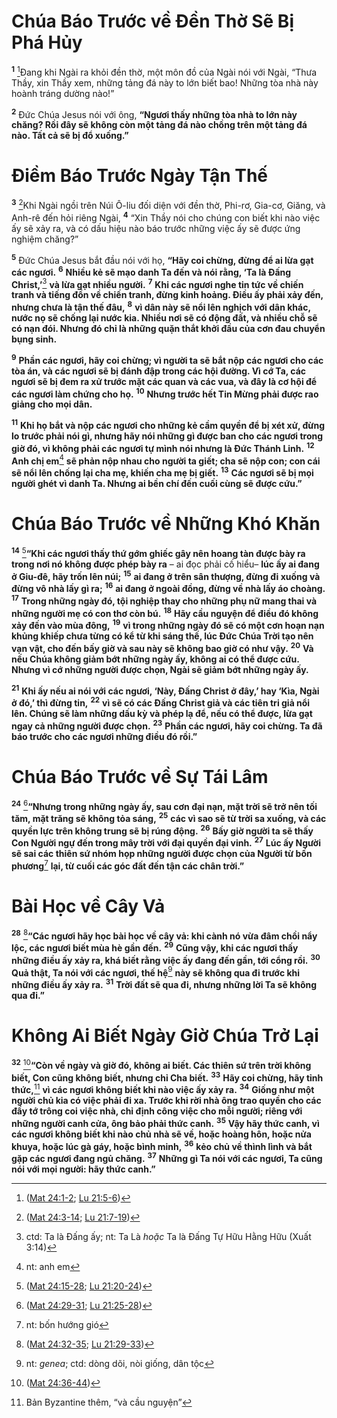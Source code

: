 # Chúa Báo Trước về Ðền Thờ Sẽ Bị Phá Hủy

<sup><b>1</b></sup> [^1@-7af1fa4b-cd77-4265-ba66-a6e962777a18]Ðang khi Ngài ra khỏi đền thờ, một môn đồ của Ngài nói với Ngài, “Thưa Thầy, xin Thầy xem, những tảng đá này to lớn biết bao! Những tòa nhà này hoành tráng dường nào!”

<sup><b>2</b></sup> Ðức Chúa Jesus nói với ông, **“Ngươi thấy những tòa nhà to lớn này chăng? Rồi đây sẽ không còn một tảng đá nào chồng trên một tảng đá nào. Tất cả sẽ bị đổ xuống.”**

# Ðiềm Báo Trước Ngày Tận Thế

<sup><b>3</b></sup> [^2@-7af1fa4b-cd77-4265-ba66-a6e962777a18]Khi Ngài ngồi trên Núi Ô-liu đối diện với đền thờ, Phi-rơ, Gia-cơ, Giăng, và Anh-rê đến hỏi riêng Ngài, <sup><b>4</b></sup> “Xin Thầy nói cho chúng con biết khi nào việc ấy sẽ xảy ra, và có dấu hiệu nào báo trước những việc ấy sẽ được ứng nghiệm chăng?”

<sup><b>5</b></sup> Ðức Chúa Jesus bắt đầu nói với họ, **“Hãy coi chừng, đừng để ai lừa gạt các ngươi.** <sup><b>6</b></sup> **Nhiều kẻ sẽ mạo danh Ta đến và nói rằng, ‘Ta là Ðấng Christ,’**[^1-7af1fa4b-cd77-4265-ba66-a6e962777a18] **và lừa gạt nhiều người.** <sup><b>7</b></sup> **Khi các ngươi nghe tin tức về chiến tranh và tiếng đồn về chiến tranh, đừng kinh hoảng. Ðiều ấy phải xảy đến, nhưng chưa là tận thế đâu,** <sup><b>8</b></sup> **vì dân này sẽ nổi lên nghịch với dân khác, nước nọ sẽ chống lại nước kia. Nhiều nơi sẽ có động đất, và nhiều chỗ sẽ có nạn đói. Nhưng đó chỉ là những quặn thắt khởi đầu của cơn đau chuyển bụng sinh.**

<sup><b>9</b></sup> **Phần các ngươi, hãy coi chừng; vì người ta sẽ bắt nộp các ngươi cho các tòa án, và các ngươi sẽ bị đánh đập trong các hội đường. Vì cớ Ta, các ngươi sẽ bị đem ra xử trước mặt các quan và các vua, và đây là cơ hội để các ngươi làm chứng cho họ.** <sup><b>10</b></sup> **Nhưng trước hết Tin Mừng phải được rao giảng cho mọi dân.**

<sup><b>11</b></sup> **Khi họ bắt và nộp các ngươi cho những kẻ cầm quyền để bị xét xử, đừng lo trước phải nói gì, nhưng hãy nói những gì được ban cho các ngươi trong giờ đó, vì không phải các ngươi tự mình nói nhưng là Ðức Thánh Linh.** <sup><b>12</b></sup> **Anh chị em**[^2-7af1fa4b-cd77-4265-ba66-a6e962777a18] **sẽ phản nộp nhau cho người ta giết; cha sẽ nộp con; con cái sẽ nổi lên chống lại cha mẹ, khiến cha mẹ bị giết.** <sup><b>13</b></sup> **Các ngươi sẽ bị mọi người ghét vì danh Ta. Nhưng ai bền chí đến cuối cùng sẽ được cứu.”**

# Chúa Báo Trước về Những Khó Khăn

<sup><b>14</b></sup> [^3@-7af1fa4b-cd77-4265-ba66-a6e962777a18]**“Khi các ngươi thấy thứ gớm ghiếc gây nên hoang tàn được bày ra trong nơi nó không được phép bày ra** – ai đọc phải cố hiểu– **lúc ấy ai đang ở Giu-đê, hãy trốn lên núi;** <sup><b>15</b></sup> **ai đang ở trên sân thượng, đừng đi xuống và đừng vô nhà lấy gì ra;** <sup><b>16</b></sup> **ai đang ở ngoài đồng, đừng về nhà lấy áo choàng.** <sup><b>17</b></sup> **Trong những ngày đó, tội nghiệp thay cho những phụ nữ mang thai và những người mẹ có con thơ còn bú.** <sup><b>18</b></sup> **Hãy cầu nguyện để điều đó không xảy đến vào mùa đông,** <sup><b>19</b></sup> **vì trong những ngày đó sẽ có một cơn hoạn nạn khủng khiếp chưa từng có kể từ khi sáng thế, lúc Ðức Chúa Trời tạo nên vạn vật, cho đến bấy giờ và sau này sẽ không bao giờ có như vậy.** <sup><b>20</b></sup> **Và nếu Chúa không giảm bớt những ngày ấy, không ai có thể được cứu. Nhưng vì cớ những người được chọn, Ngài sẽ giảm bớt những ngày ấy.**

<sup><b>21</b></sup> **Khi ấy nếu ai nói với các ngươi, ‘Này, Ðấng Christ ở đây,’ hay ‘Kìa, Ngài ở đó,’ thì đừng tin,** <sup><b>22</b></sup> **vì sẽ có các Ðấng Christ giả và các tiên tri giả nổi lên. Chúng sẽ làm những dấu kỳ và phép lạ để, nếu có thể được, lừa gạt ngay cả những người được chọn.** <sup><b>23</b></sup> **Phần các ngươi, hãy coi chừng. Ta đã báo trước cho các ngươi những điều đó rồi.”**

# Chúa Báo Trước về Sự Tái Lâm

<sup><b>24</b></sup> [^4@-7af1fa4b-cd77-4265-ba66-a6e962777a18]**“Nhưng trong những ngày ấy, sau cơn đại nạn, mặt trời sẽ trở nên tối tăm, mặt trăng sẽ không tỏa sáng,** <sup><b>25</b></sup> **các vì sao sẽ từ trời sa xuống, và các quyền lực trên không trung sẽ bị rúng động.** <sup><b>26</b></sup> **Bấy giờ người ta sẽ thấy Con Người ngự đến trong mây trời với đại quyền đại vinh.** <sup><b>27</b></sup> **Lúc ấy Người sẽ sai các thiên sứ nhóm họp những người được chọn của Người từ bốn phương**[^3-7af1fa4b-cd77-4265-ba66-a6e962777a18] **lại, từ cuối các góc đất đến tận các chân trời.”**

# Bài Học về Cây Vả

<sup><b>28</b></sup> [^5@-7af1fa4b-cd77-4265-ba66-a6e962777a18]**“Các ngươi hãy học bài học về cây vả: khi cành nó vừa đâm chồi nẩy lộc, các ngươi biết mùa hè gần đến.** <sup><b>29</b></sup> **Cũng vậy, khi các ngươi thấy những điều ấy xảy ra, khá biết rằng việc ấy đang đến gần, tới cổng rồi.** <sup><b>30</b></sup> **Quả thật, Ta nói với các ngươi, thế hệ**[^4-7af1fa4b-cd77-4265-ba66-a6e962777a18] **này sẽ không qua đi trước khi những điều ấy xảy ra.** <sup><b>31</b></sup> **Trời đất sẽ qua đi, nhưng những lời Ta sẽ không qua đi.”**

# Không Ai Biết Ngày Giờ Chúa Trở Lại

<sup><b>32</b></sup> [^6@-7af1fa4b-cd77-4265-ba66-a6e962777a18]**“Còn về ngày và giờ đó, không ai biết. Các thiên sứ trên trời không biết, Con cũng không biết, nhưng chỉ Cha biết.** <sup><b>33</b></sup> **Hãy coi chừng, hãy tỉnh thức,**[^5-7af1fa4b-cd77-4265-ba66-a6e962777a18] **vì các ngươi không biết khi nào việc ấy xảy ra.** <sup><b>34</b></sup> **Giống như một người chủ kia có việc phải đi xa. Trước khi rời nhà ông trao quyền cho các đầy tớ trông coi việc nhà, chỉ định công việc cho mỗi người; riêng với những người canh cửa, ông bảo phải thức canh.** <sup><b>35</b></sup> **Vậy hãy thức canh, vì các ngươi không biết khi nào chủ nhà sẽ về, hoặc hoàng hôn, hoặc nửa khuya, hoặc lúc gà gáy, hoặc bình minh,** <sup><b>36</b></sup> **kẻo chủ về thình lình và bắt gặp các ngươi đang ngủ chăng.** <sup><b>37</b></sup> **Những gì Ta nói với các ngươi, Ta cũng nói với mọi người: hãy thức canh.”**

[^1-7af1fa4b-cd77-4265-ba66-a6e962777a18]: ctd: Ta là Ðấng ấy; nt: Ta Là _hoặc_ Ta là Ðấng Tự Hữu Hằng Hữu (Xuất 3:14)

[^2-7af1fa4b-cd77-4265-ba66-a6e962777a18]: nt: anh em

[^3-7af1fa4b-cd77-4265-ba66-a6e962777a18]: nt: bốn hướng gió

[^4-7af1fa4b-cd77-4265-ba66-a6e962777a18]: nt: _genea_; ctd: dòng dõi, nòi giống, dân tộc

[^5-7af1fa4b-cd77-4265-ba66-a6e962777a18]: Bản Byzantine thêm, “và cầu nguyện”

[^1@-7af1fa4b-cd77-4265-ba66-a6e962777a18]: ([Mat 24:1-2](/passage/?search=Matt.24.1-Matt.24.2&version=BD2011); [Lu 21:5-6](/passage/?search=Luke.21.5-Luke.21.6&version=BD2011))

[^2@-7af1fa4b-cd77-4265-ba66-a6e962777a18]: ([Mat 24:3-14](/passage/?search=Matt.24.3-Matt.24.14&version=BD2011); [Lu 21:7-19](/passage/?search=Luke.21.7-Luke.21.19&version=BD2011))

[^3@-7af1fa4b-cd77-4265-ba66-a6e962777a18]: ([Mat 24:15-28](/passage/?search=Matt.24.15-Matt.24.28&version=BD2011); [Lu 21:20-24](/passage/?search=Luke.21.20-Luke.21.24&version=BD2011))

[^4@-7af1fa4b-cd77-4265-ba66-a6e962777a18]: ([Mat 24:29-31](/passage/?search=Matt.24.29-Matt.24.31&version=BD2011); [Lu 21:25-28](/passage/?search=Luke.21.25-Luke.21.28&version=BD2011))

[^5@-7af1fa4b-cd77-4265-ba66-a6e962777a18]: ([Mat 24:32-35](/passage/?search=Matt.24.32-Matt.24.35&version=BD2011); [Lu 21:29-33](/passage/?search=Luke.21.29-Luke.21.33&version=BD2011))

[^6@-7af1fa4b-cd77-4265-ba66-a6e962777a18]: ([Mat 24:36-44](/passage/?search=Matt.24.36-Matt.24.44&version=BD2011))
